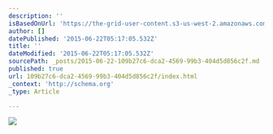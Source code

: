 ```yaml
---
description: ''
isBasedOnUrl: 'https://the-grid-user-content.s3-us-west-2.amazonaws.com/dd28b023-0585-4329-96aa-02aa6b8fa652.jpg'
author: []
datePublished: '2015-06-22T05:17:05.532Z'
title: ''
dateModified: '2015-06-22T05:17:05.532Z'
sourcePath: _posts/2015-06-22-109b27c6-dca2-4569-99b3-404d5d856c2f.md
published: true
url: 109b27c6-dca2-4569-99b3-404d5d856c2f/index.html
_context: 'http://schema.org'
_type: Article

---
```

![](https://the-grid-user-content.s3-us-west-2.amazonaws.com/dd28b023-0585-4329-96aa-02aa6b8fa652.jpg)
